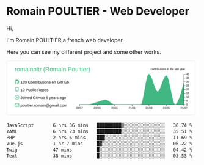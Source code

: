# Romain POULTIER - Web Developer

Hi,

I'm Romain POULTIER a french web developer.

Here you can see my different project and some other works.



[![](https://raw.githubusercontent.com/romainpltr/romainpltr/master/profile-summary-card-output/vue/0-profile-details.svg)](https://github.com/vn7n24fzkq/github-profile-summary-cards)

<!--START_SECTION:waka-->

```text
JavaScript       6 hrs 36 mins   █████████▒░░░░░░░░░░░░░░░   36.74 %
YAML             6 hrs 23 mins   █████████░░░░░░░░░░░░░░░░   35.51 %
PHP              2 hrs 6 mins    ███░░░░░░░░░░░░░░░░░░░░░░   11.69 %
Vue.js           1 hr 7 mins     █▓░░░░░░░░░░░░░░░░░░░░░░░   06.22 %
Twig             47 mins         █░░░░░░░░░░░░░░░░░░░░░░░░   04.42 %
Text             38 mins         █░░░░░░░░░░░░░░░░░░░░░░░░   03.53 %
```

<!--END_SECTION:waka-->
